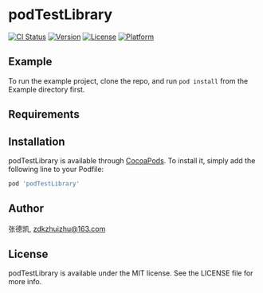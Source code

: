 # podTestLibrary

[![CI Status](http://img.shields.io/travis/张德凯/podTestLibrary.svg?style=flat)](https://travis-ci.org/张德凯/podTestLibrary)
[![Version](https://img.shields.io/cocoapods/v/podTestLibrary.svg?style=flat)](http://cocoapods.org/pods/podTestLibrary)
[![License](https://img.shields.io/cocoapods/l/podTestLibrary.svg?style=flat)](http://cocoapods.org/pods/podTestLibrary)
[![Platform](https://img.shields.io/cocoapods/p/podTestLibrary.svg?style=flat)](http://cocoapods.org/pods/podTestLibrary)

## Example

To run the example project, clone the repo, and run `pod install` from the Example directory first.

## Requirements

## Installation

podTestLibrary is available through [CocoaPods](http://cocoapods.org). To install
it, simply add the following line to your Podfile:

```ruby
pod 'podTestLibrary'
```

## Author

张德凯, zdkzhuizhu@163.com

## License

podTestLibrary is available under the MIT license. See the LICENSE file for more info.
